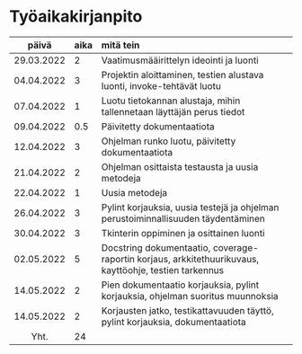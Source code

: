 # Työaikakirjanpito

| päivä | aika | mitä tein  |
| :----:|:-----| :-----|
|29.03.2022|2|Vaatimusmääirittelyn ideointi ja luonti|
|04.04.2022|3|Projektin aloittaminen, testien alustava luonti, invoke-tehtävät luotu|
|07.04.2022|1|Luotu tietokannan alustaja, mihin tallennetaan läyttäjän perus tiedot|
|09.04.2022|0.5|Päivitetty dokumentaatiota|
|12.04.2022|3|Ohjelman runko luotu, päivitetty dokumentaatiota|
|21.04.2022|2|Ohjelman osittaista testausta ja uusia metodeja|
|22.04.2022|1|Uusia metodeja|
|26.04.2022|3|Pylint korjauksia, uusia testejä ja ohjelman perustoiminnallisuuden täydentäminen|
|30.04.2022|3|Tkinterin oppiminen ja osittainen luonti|
|02.05.2022|5|Docstring dokumentaatio, coverage-raportin korjaus, arkkitethuurikuvaus, kayttöohje, testien tarkennus|
|14.05.2022|2|Pien dokumentaatio korjauksia, pylint korjauksia, ohjelman suoritus muunnoksia|
|14.05.2022|2|Korjausten jatko, testikattavuuden täyttö, pylint korjauksia, dokumentaatiota|
|Yht.|24||